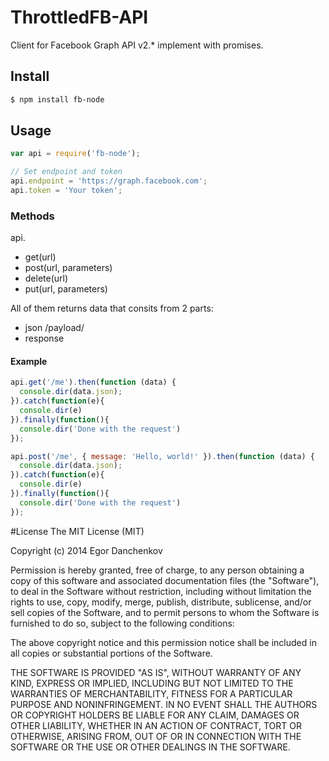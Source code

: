 ThrottledFB-API
===============

Client for Facebook Graph API v2.* implement with promises.

## Install

```bash
$ npm install fb-node
```

## Usage

```javascript
var api = require('fb-node');

// Set endpoint and token
api.endpoint = 'https://graph.facebook.com';
api.token = 'Your token';
```


### Methods

api.

- get(url)
- post(url, parameters)
- delete(url)
- put(url, parameters)

All of them returns data that consits from 2 parts: 

- json /payload/
- response 

#### Example

```javascript
api.get('/me').then(function (data) {
  console.dir(data.json);
}).catch(function(e){
  console.dir(e)
}).finally(function(){
  console.dir('Done with the request')
});

api.post('/me', { message: 'Hello, world!' }).then(function (data) {
  console.dir(data.json);
}).catch(function(e){
  console.dir(e)
}).finally(function(){
  console.dir('Done with the request')
});
```

#License
The MIT License (MIT)

Copyright (c) 2014 Egor Danchenkov

Permission is hereby granted, free of charge, to any person obtaining a copy
of this software and associated documentation files (the "Software"), to deal
in the Software without restriction, including without limitation the rights
to use, copy, modify, merge, publish, distribute, sublicense, and/or sell
copies of the Software, and to permit persons to whom the Software is
furnished to do so, subject to the following conditions:

The above copyright notice and this permission notice shall be included in all
copies or substantial portions of the Software.

THE SOFTWARE IS PROVIDED "AS IS", WITHOUT WARRANTY OF ANY KIND, EXPRESS OR
IMPLIED, INCLUDING BUT NOT LIMITED TO THE WARRANTIES OF MERCHANTABILITY,
FITNESS FOR A PARTICULAR PURPOSE AND NONINFRINGEMENT. IN NO EVENT SHALL THE
AUTHORS OR COPYRIGHT HOLDERS BE LIABLE FOR ANY CLAIM, DAMAGES OR OTHER
LIABILITY, WHETHER IN AN ACTION OF CONTRACT, TORT OR OTHERWISE, ARISING FROM,
OUT OF OR IN CONNECTION WITH THE SOFTWARE OR THE USE OR OTHER DEALINGS IN THE
SOFTWARE.